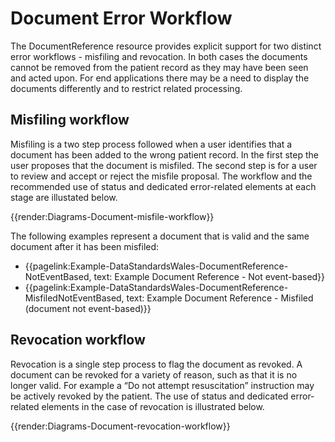 # Document Error Workflow
The DocumentReference resource provides explicit support for two distinct error workflows - misfiling and revocation.  In both cases the documents cannot be removed from the patient record as they may have been seen and acted upon.  For end applications there may be a need to display the documents differently and to restrict related processing.

## Misfiling workflow
Misfiling is a two step process followed when a user identifies that a document has been added to the wrong patient record.  In the first step the user proposes that the document is misfiled.  The second step is for a user to review and accept or reject the misfile proposal. The workflow and the recommended use of status and dedicated error-related elements at each stage are illustated below.

{{render:Diagrams-Document-misfile-workflow}}

The following examples represent a document that is valid and the same document after it has been misfiled: 
* {{pagelink:Example-DataStandardsWales-DocumentReference-NotEventBased, text: Example Document Reference - Not event-based}}
* {{pagelink:Example-DataStandardsWales-DocumentReference-MisfiledNotEventBased, text: Example Document Reference - Misfiled (document not event-based)}}

## Revocation workflow
Revocation is a single step process to flag the document as revoked.  A document can be revoked for a variety of reason, such as that it is no longer valid.  For example a “Do not attempt resuscitation” instruction may be actively revoked by the patient. The use of status and dedicated error-related elements in the case of revocation is illustrated below.

{{render:Diagrams-Document-revocation-workflow}}
